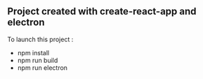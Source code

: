 ## Project created with create-react-app and electron

To launch this project :

- npm install
- npm run build
- npm run electron
